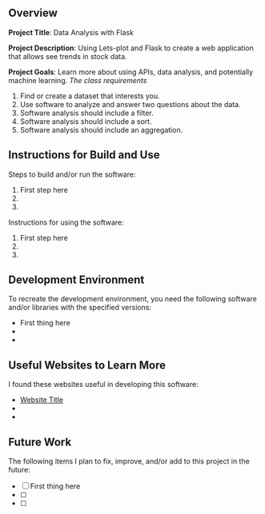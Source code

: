 ## Overview

**Project Title**: Data Analysis with Flask

**Project Description**: Using Lets-plot and Flask to create a web application that allows see trends in stock data.

**Project Goals**: Learn more about using APIs, data analysis, and potentially machine learning.
*The class requirements*
1. Find or create a dataset that interests you.
2. Use software to analyze and answer two questions about the data.
3. Software analysis should include a filter.
4. Software analysis should include a sort.
5. Software analysis should include an aggregation.

## Instructions for Build and Use

Steps to build and/or run the software:

1. First step here
2.
3.

Instructions for using the software:

1. First step here
2.
3.

## Development Environment 

To recreate the development environment, you need the following software and/or libraries with the specified versions:

* First thing here
*
*

## Useful Websites to Learn More

I found these websites useful in developing this software:

* [Website Title](Link)
*
*

## Future Work

The following items I plan to fix, improve, and/or add to this project in the future:

* [ ] First thing here
* [ ]
* [ ]
